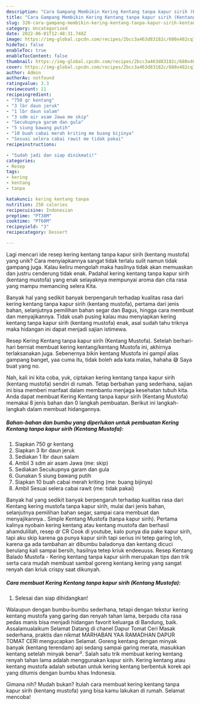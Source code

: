 ```yaml
---
description: "Cara Gampang Membikin Kering Kentang tanpa kapur sirih (Kentang Mustofa) yang Mantap"
title: "Cara Gampang Membikin Kering Kentang tanpa kapur sirih (Kentang Mustofa) yang Mantap"
slug: 320-cara-gampang-membikin-kering-kentang-tanpa-kapur-sirih-kentang-mustofa-yang-mantap
category: Uncategorized
date: 2022-06-01T12:48:31.748Z
image: https://img-global.cpcdn.com/recipes/2bcc3a463d83182c/680x482cq70/kering-kentang-tanpa-kapur-sirih-kentang-mustofa-foto-resep-utama.jpg
hideToc: false
enableToc: true
enableTocContent: false
thumbnail: https://img-global.cpcdn.com/recipes/2bcc3a463d83182c/680x482cq70/kering-kentang-tanpa-kapur-sirih-kentang-mustofa-foto-resep-utama.jpg
cover: https://img-global.cpcdn.com/recipes/2bcc3a463d83182c/680x482cq70/kering-kentang-tanpa-kapur-sirih-kentang-mustofa-foto-resep-utama.jpg
author: Admin
authorAv: notfound
ratingvalue: 3.3
reviewcount: 11
recipeingredient:
- "750 gr kentang"
- "3 lbr daun jeruk"
- "1 lbr daun salam"
- "3 sdm air asam Jawa me skip"
- "Secukupnya garam dan gula"
- "5 siung bawang putih"
- "10 buah cabai merah kriting me buang bijinya"
- "Sesuai selera cabai rawit me tidak pakai"
recipeinstructions:

- "Sudah jadi dan siap dinikmati!"
categories:
- Resep
tags:
- kering
- kentang
- tanpa

katakunci: kering kentang tanpa 
nutrition: 250 calories
recipecuisine: Indonesian
preptime: "PT38M"
cooktime: "PT60M"
recipeyield: "3"
recipecategory: Dessert

---
```





Lagi mencari ide resep kering kentang tanpa kapur sirih (kentang mustofa) yang unik? Cara menyiapkannya sangat tidak terlalu sulit namun tidak gampang juga. Kalau keliru mengolah maka hasilnya tidak akan memuaskan dan justru cenderung tidak enak. Padahal kering kentang tanpa kapur sirih (kentang mustofa) yang enak selayaknya mempunyai aroma dan cita rasa yang mampu memancing selera Kita.





Banyak hal yang sedikit banyak berpengaruh terhadap kualitas rasa dari kering kentang tanpa kapur sirih (kentang mustofa), pertama dari jenis bahan, selanjutnya pemilihan bahan segar dan Bagus, hingga cara membuat dan menyajikannya. Tidak usah pusing kalau mau menyiapkan kering kentang tanpa kapur sirih (kentang mustofa) enak,      asal sudah tahu triknya maka hidangan ini dapat menjadi sajian istimewa.














Resep Kering Kentang tanpa kapur sirih (Kentang Mustofa). Setelah berhari-hari berniat membuat kering kentang/kentang Mustofa ini, akhirnya terlaksanakan juga. Sebenernya bikin kentang Mustofa ini gampil alias gampang banget, yaa cuma itu, tidak boleh ada kata malas, hahaha 😅 Saya buat yang no.






Nah, kali ini kita coba, yuk, ciptakan kering kentang tanpa kapur sirih (kentang mustofa) sendiri di rumah. Tetap berbahan yang sederhana, sajian ini bisa memberi manfaat dalam membantu menjaga kesehatan tubuh kita. Anda dapat membuat Kering Kentang tanpa kapur sirih (Kentang Mustofa) memakai 8 jenis bahan dan 0 langkah pembuatan. Berikut ini langkah-langkah dalam membuat hidangannya.

<!--inarticleads1-->

##### Bahan-bahan dan bumbu yang diperlukan untuk pembuatan Kering Kentang tanpa kapur sirih (Kentang Mustofa):

1. Siapkan 750 gr kentang
1. Siapkan 3 lbr daun jeruk
1. Sediakan 1 lbr daun salam
1. Ambil 3 sdm air asam Jawa (me: skip)
1. Sediakan Secukupnya garam dan gula
1. Gunakan 5 siung bawang putih
1. Siapkan 10 buah cabai merah kriting (me: buang bijinya)
1. Ambil Sesuai selera cabai rawit (me: tidak pakai)


Banyak hal yang sedikit banyak berpengaruh terhadap kualitas rasa dari Kentang kering mustofa tanpa kapur sirih, mulai dari jenis bahan, selanjutnya pemilihan bahan segar, sampai cara membuat dan menyajikannya.. Simple Kentang Mustofa (tanpa kapur sirih). Pertama kalinya nyobain kering kentang atau kentang mustofa dan berhasil ahamdulillah, resep dr CR Cook di youtube, kalo punya dia pake kapur sirih, tapi aku skip karena ga punya kapur sirih tapi serius ini tetep garing loh, karena ga ada tambahan air dibumbu baladonya dan kentang dicuci berulang kali sampai bersih, hasilnya tetep kriuk endeeuuss. Resep Kentang Balado Mustofa - Kering kentang tanpa kapur sirih merupakan tips dan trik serta cara mudah membuat sambal goreng kentang kering yang sangat renyah dan kriuk crispy saat dikunyah. 

<!--inarticleads2-->

##### Cara membuat Kering Kentang tanpa kapur sirih (Kentang Mustofa):


1. Selesai dan siap dihidangkan!

Walaupun dengan bumbu-bumbu sederhana, tetapi dengan tekstur kering kentang mustofa yang garing dan renyah tahan lama, berpadu cita rasa pedas manis bisa menjadi hidangan favorit keluarga di Bandung, baik. Assalamualaikum Selamat Datang di chanel Dapur Tomat Ceri Masak sederhana, praktis dan nikmat MARHABAN YAA RAMADHAN DAPUR TOMAT CERI mengucapkan Selamat. Goreng kentang dengan minyak banyak (kentang terendam) api sedang sampai garing merata, masukkan kentang setelah minyak benar². Salah satu trik membuat kering kentang renyah tahan lama adalah menggunakan kapur sirih. Kering kentang atau kentang mustofa adalah sebutan untuk kering kentang berbentuk korek api yang ditumis dengan bumbu khas Indonesia. 

Gimana nih? Mudah bukan? Itulah cara membuat kering kentang tanpa kapur sirih (kentang mustofa) yang bisa kamu lakukan di rumah. Selamat mencoba!
